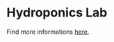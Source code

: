 # Hydroponics Lab

Find more informations <a href="https://tectil.github.io/hydroponics-lab">here</a>.
